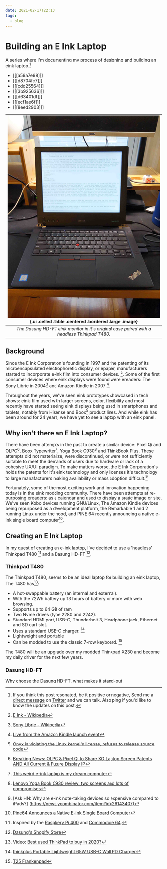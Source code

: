 ```yaml
---
date: 2021-02-17T22:13
tags:
  - blog
---
```

# Building an E Ink Laptop

A series where I'm documenting my process of designing and building an eink laptop.[^dm]
- [[[a59a7e98]]]
- [[[d8704fc7]]]
- [[[cdd25564]]]
- [[[3b925636]]]
- [[[d63401df]]]
- [[[ecf1ae6f]]]
- [[[8eed2903]]]

|![](static/eink-t480.jpg){.ui .celled .table .centered .bordered .large .image}|
|:---:|
|*The Dasung HD-FT eink monitor in it's original case paired with a headless Thinkpad T480.*|

## Background
Since the E Ink Corporation's founding in 1997 and the patenting of its microencapsulated electrophoretic display, or epaper, manufacturers started to incorporate e-ink film into consumer devices. [^eink-founding]. Some of the first consumer devices where eink displays were found were ereaders: The Sony Librie in 2004[^sony] and Amazon Kindle in 2007 [^kindle].

Throughout the years, we've seen eink prototypes showcased in tech shows: eink-film used with larger screens, color, flexibility and most recently have started seeing eink displays being used in smartphones and tablets, notably from Hisense and Boox[^gpl] product lines. And while eink has been around for 24 years, we have yet to see a laptop with an eink panel.


## Why isn't there an E Ink Laptop?
There have been attempts in the past to create a similar device: Pixel Qi and OLPC[^pixelqi], Boox Typewriter[^boox typewriter], Yoga Book C930[^C930] and ThinkBook Plus. These attempts did not materialize, were discontinued, or were not sufficiently suitable to meet the demands of users due to hardware or lack of a cohesive UX/UI paradigm. To make matters worse, the E Ink Corporation's holds the patents for it's eink technology and only licenses it's technology to large manafacturers making availability or mass adoption difficult.[^patent]

Fortunately, some of the most exciting work and innovation happening today is in the eink modding community. There have been attempts at re-purposing ereaders: as a calendar and used to display a static image or site. We've seen Kobo devices running GNU/Linux, The Amazon Kindle devices being repurposed as a development platform, the Remarkable 1 and 2 running Linux under the hood, and PINE 64 recently announcing a native e-ink single board computer[^pine64].

## Creating an E Ink Laptop
In my quest of creating an e-ink laptop, I've decided to use a 'headless' Thinkpad T480 [^pi] and a Dasung HD-FT [^dasung].

### Thinkpad T480
The Thinkpad T480, seems to be an ideal laptop for building an eink laptop, The T480 has[^t480]:

- A hot-swappable battery (an internal and external).
- With the 72Wh battery up 13 hours of battery or more with web browsing.
- Supports up to 64 GB of ram
- Two Nvme drives (type 2280 and 2242).
- Standard HDMI port, USB-C, Thunderbolt 3, Headphone jack, Ethernet and SD cart slot.
- Uses a standard USB-C charger. [^thinkplus]
- Lightweight and portable
- Can be modded to use the classic 7-row keyboard. [^xytech]

The T480 will be an upgrade over my modded Thinkpad X230 and become my daily driver for the next few years.


### Dasung HD-FT
Why choose the Dasung HD-FT, what makes it stand-out


[^eink-founding]: [E Ink - Wikipedia](https://en.wikipedia.org/wiki/E_Ink)

[^dm]: If you think this post resonated, be it positive or negative, Send me a [direct message](https://twitter.com/messages/compose?recipient_id=4648173315) on [Twitter](https://twitter.com/alexsoto_dev) and we can talk. Also ping if you'd like to know the updates on this post.

[^zettler]: This post is inspired from Kev Zettler's, [Dasung Paperlike Pro Teardown](https://kevzettler.com/2018/02/11/dasung-paperlike-pro-teardown/).

[^ES133TT3]: [Panelook E Ink ES133TT3](https://www.panelook.com/ES133TT3_E%20Ink_13.3_EPD_overview_31869.html)

[^gpl]: [Onyx is violating the Linux kernel's license, refuses to release source code](https://news.ycombinator.com/item?id=23735962)

[^pine64]: [Pine64 Announces a Native E-ink Single Board Computer](https://www.makeuseof.com/quartz64-e-ink-sbc/)

[^pi]: Inspired by the [Raspbery Pi 400](https://www.raspberrypi.org/products/raspberry-pi-400/) and [Commodore 64](https://en.wikipedia.org/wiki/Commodore_64).

[^dasung]: [Dasung's Shopify Store](https://dasung-tech.myshopify.com/products/dasung-e-ink-paperlike-hd-front-light-and-touch-13-3-monitor?variant=34835004850333)

[^T480]: Video: [Best used ThinkPad to buy in 2020?](https://www.youtube.com/watch?v=621WJlMJq98)

[^thinkplus]:[thinkplus Portable Lightweight 65W USB-C Wall PD Charger](https://www.amazon.com/dp/B07RGTHQNW/)

[^xytech]: [T25 Frankenpad](https://www.xyte.ch/thinkpads/t25-frankenpad/)

[^pixelqi]: [Breaking News: OLPC & Pixel Qi to Share XO Laptop Screen Patents AND All Current & Future Display IP](http://www.olpcnews.com/hardware/screen/breaking_news_olpc_pixel_qi_to.html)

[^sony]: [Sony Librie - Wikipedia](https://en.wikipedia.org/wiki/Sony_Reader)
[^kindle]: [Live from the Amazon Kindle launch event](https://www.engadget.com/2007-11-19-live-from-the-amazon-kindle-launch-event.html)

[^boox typewriter]: [This weird e-ink laptop is my dream computer](https://www.theverge.com/circuitbreaker/2017/4/11/15264394/boox-typewriter-e-ink-laptop-is-my-dream-computer)

[^C930]: [Lenovo Yoga Book C930 review: two screens and lots of compromises](https://www.theverge.com/2018/10/25/18019840/lenovo-yoga-book-c930-review-e-ink-tablet-laptop-windows)

[^patent]: [Ask HN: Why are e-ink note-taking devices so expensive compared to iPads?] (https://news.ycombinator.com/item?id=26143407)
